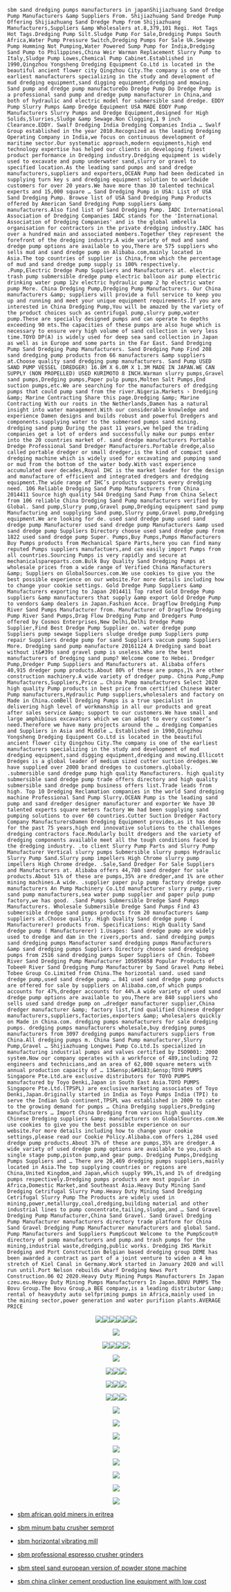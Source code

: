 
```
sbm sand dredging pumps manufacturers in japanShijiazhuang Sand Dredge Pump Manufacturers &amp Suppliers From. Shijiazhuang Sand Dredge Pump Offering Shijiazhuang Sand Dredge Pump from Shijiazhuang Manufacturers,Suppliers &amp Wholesalers at.8,379,101 Regi. Hot Tags Hot Tags.Dredging Pump Silt.Sludge Pump For Sale,Dredging Pumps South Africa,Water Pump Pressure Switch,Dredging Pumps For Sale Uk.Sewage Pump Humming Not Pumping,Water Powered Sump Pump for India,Dredging Sand Pump to Philippines,China Weir Warman Replacement Slurry Pump to Italy,Sludge Pump Lowes,Chemical Pump Cabinet.Established in 1990,Qingzhou Yongsheng Dredging Equipment Co.Ltd is located in the beautiful ancient flower city Qingzhou City.The company is one of the earliest manufacturers specializing in the study and development of mud dredging equipment,sand digging equipment,dredging and mowing. Sand pump and dredge pump manufactureDo Dredge Pump Do Dredge Pump is a professional sand pump and dredge pump manufacturer in China,and both of hydraulic and electric model for submersible sand dredge. EDDY Pump Slurry Pumps &amp Dredge Equipment USA MADE EDDY Pump Manufacturers Slurry Pumps and Dredge Equipment,designed for High Solids,Slurries,Sludge &amp Sewage.Non Clogging,1 9 inch Clearance.EDDY. Swalf Dredging India Dredging Companies India … Swalf Group established in the year 2010.Recognized as the leading Dredging Operating Company in India,we focus on continuous development of maritime sector.Our systematic approach,modern equipments,high end technology expertise has helped our clients in developing finest product performance in Dredging industry.Dredging equipment is widely used to excavate and pump underwater sand,slurry or gravel to specified location.As the leading sand pumps and sand dredge manufacturers,suppliers and exporters,OCEAN Pump had been dedicated in supplying turn key s and dredging equipment solution to worldwide customers for over 20 years.We have more than 30 talented technical experts and 15,000 square … Sand Dredging Pump in USA: List of USA Sand Dredging Pump. Browse list of USA Sand Dredging Pump Products offered by American Sand Dredging Pump suppliers &amp manufacturers.Also find list of Sand Dredging Pump. IADC International Association of Dredging Companies IADC stands for the 'International Association of Dredging Companies' and is the global umbrella organisation for contractors in the private dredging industry.IADC has over a hundred main and associated members.Together they represent the forefront of the dredging industry.A wide variety of mud and sand dredge pump options are available to you,There are 575 suppliers who sells mud and sand dredge pump on Alibaba.com,mainly located in Asia.The top countries of supplier is China,from which the percentage of mud and sand dredge pump supply is 100% respectively. .Pump,Electric Dredge Pump Suppliers and Manufacturers at. electric trash pump submersible dredge pump electric balloon air pump electric drinking water pump 12v electric hydraulic pump 2 hp electric water pump More. China Dredging Pump,Dredging Pump Manufacturers. Our China manufacturers &amp; suppliers will provide a full service to keep you up and running and meet your unique equipment requirements.If you are interested in China Dredging Pump,You will be amazed by the variety of the product choices such as centrifugal pump,slurry pump,water pump.These are specially designed pumps and can operate to depths exceeding 90 mts.The capacities of these pumps are also huge which is necessary to ensure very high volume of sand collection in very less time.TOYO DP(A) is widely used for deep sea sand collection in Japan as well as in Europe and some parts in the Far East. Sand Dredging Pump Sand Dredging Pump Manufacturers. Sand Dredging Pump Find 208 sand dredging pump products from 66 manufacturers &amp suppliers at.Choose quality sand dredging pump manufacturers. Sand Pump USED SAND PUMP VESSEL (DREDGER) 16.8M X 6.0M X 1.3M MADE IN JAPAN.WE CAN SUPPLY (NON PROPELLED) USED KURIMOTO 8 INCH.Warman slurry pumps,Gravel sand pumps,Dredging pumps,Paper pulp pumps,Molten Salt Pumps,End suction pumps,etc.We are searching for the manufacturers of dredging pumps that could pump sand from the river.Nigeria.Markets › Dredging &amp; Marine Contracting Share this page.Dredging &amp; Marine Contracting With our roots in the Netherlands,Damen has a natural insight into water management.With our considerable knowledge and experience Damen designs and builds robust and powerful Dredgers and components.supplying water to the submersed pumps sand mining. dredging sand pump During the past 11 years,we helped the trading companies get a lot of orders and successfully make our pumps enter into the 20 countries market of. sand dredge manufacturers Portable Dredge Professional Sand Dredger Manufacturers.Portable dredge,also called portable dredger or small dredger,is the kind of compact sand dredging machine which is widely used for excavating and pumping sand or mud from the bottom of the water body.With vast experience accumulated over decades,Royal IHC is the market leader for the design and manufacture of efficient and integrated dredgers and dredging equipment.The wide range of IHC’s products supports every dredging need. 106 Reliable Dredging Sand Pump Manufacturers from China . 2014411 Source high quality 544 Dredging Sand Pump from China Select from 106 reliable China Dredging Sand Pump manufacturers verified by Global. Sand pump,Slurry pump,Gravel pump,Dredging equipment sand pump Manufacturing and supplying Sand pump,Slurry pump,Gravel pump,Dredging equipment.We are looking for de. used sand dredge pump used sand dredge pump Manufacturer used sand dredge pump Manufacturers &amp used sand dredge pump Suppliers Directory choose used sand dredge pump from 1822 used sand dredge pump Super. Pumps,Buy Pumps,Pumps Manufacturers Buy Pumps products from Mechanical Spare Parts,here you can find many reputed Pumps suppliers manufactuers,and can easily import Pumps from all countries.Sourcing Pumps is very rapidly and secure at mechanicalspareparts.com.Bulk Buy Quality Sand Dredging Pumps at wholesale prices from a wide range of Verified China Manufacturers &amp; Suppliers on GlobalSources.com.We use cookies to give you the best possible experience on our website.For more details including how to change your cookie settings. Gold Dredge Pump Suppliers &amp Manufacturers exporting to Japan 2014411 Top rated Gold Dredge Pump suppliers &amp manufacturers that supply &amp export Gold Dredge Pump to vendors &amp dealers in Japan.Fashion Acce. Dragflow Dredging Pump River Sand Pumps Manufacturer from. Manufacturer of Dragflow Dredging Pump River Sand Pumps,Drag Flow Dredging Pump and Dredgers Pump offered by Cosmos Enterprises,New Delhi,Delhi Dredge Pump Supplier,Find Best Dredge Pump Supplier on. water dredge pump Suppliers pump sewage Suppliers sludge dredge pump Suppliers pump repair Suppliers dredge pump for sand Suppliers vaccum pump Suppliers More. Dredging sand pump manufacture 20161124 A Dredging sand boat without it&#39s sand gravel pump is useless.Who are the best manufacturers of Dredging sand pump? Welcome come to Hebei. Dredger Pump,Dredger Pump Suppliers and Manufacturers at. Alibaba offers 40,915 dredger pump products.About 80% of these are pumps,1% are other construction machinery.A wide variety of dredger pump. China Pump,Pump Manufacturers,Suppliers,Price … China Pump manufacturers Select 2020 high quality Pump products in best price from certified Chinese Water Pump manufacturers,Hydraulic Pump suppliers,wholesalers and factory on Made in China.comBell Dredging Pumps is a true specialist in delivering high level of workmanship in all our products and great after sales service &amp; support to our customers.We have small and large amphibious excavators which we can adapt to every customer’s need.Therefore we have many projects around the … dredging Companies and Suppliers in Asia and Middle … Established in 1990,Qingzhou Yongsheng Dredging Equipment Co.Ltd is located in the beautiful ancient flower city Qingzhou City.The company is one of the earliest manufacturers specializing in the study and development of mud dredging equipment,sand digging equipment,dredging and mowing.Ellicott Dredges is a global leader of medium sized cutter suction dredges.We have supplied over 2000 brand dredges to customers.globally. .submersible sand dredge pump high quality Manufacturers. high quality submersible sand dredge pump trade offers directory and high quality submersible sand dredge pump business offers list.Trade leads from high. Top 10 Dredging Reclamation companies in the world Sand dredging machine Professional Sand Pump Slurry.OCEAN Pump is the leading sand pump and sand dredger designer manufacturer and exporter We have 30 talented experts square meters factory We had been supplying sand pumping solutions to over 60 countries.Cutter Suction Dredger Factory Company ManufacturersDamen Dredging Equipment provides,as it has done for the past 75 years,high end innovative solutions to the challenges dredging contractors face.Modularly built dredgers and the variety of dredging components available meet all the tough conditions faced by the dredging industry. .to client Slurry Pump Parts and Slurry Pump Manufacturer Vertical slurry pumps Submersible slurry pumps Hydraulic Slurry Pump Sand.Slurry pump impellers High Chrome slurry pump impellers High Chrome dredge. .Sale,Sand Dredger For Sale Suppliers and Manufacturers at. Alibaba offers 44,780 sand dredger for sale products.About 51% of these are pumps,35% are dredger,and 1% are other mining machines.A wide. .supplier paper pulp pump factory dredge pump manufacturers An Pump Machinery Co.Ltd manufacturer slurry pump,river sand pump manufacturers,sea water pump supplier and paper pulp pump factory,we has good. .Sand Pumps Submersible Dredge Sand Pumps Manufacturers. Wholesale Submersible Dredge Sand Pumps Find 43 submersible dredge sand pumps products from 20 manufacturers &amp suppliers at.Choose quality. High Quality Sand dredge pump ( Manufacturerer) products from. Specifications: High Quality Sand dredge pump ( Manufacturerer) 1.Usages: Sand dredge pump are widely used to dredge and dam in the rivers,ports and. sand dredging pumps sand dredging pumps Manufacturer sand dredging pumps Manufacturers &amp sand dredging pumps Suppliers Directory choose sand dredging pumps from 2516 sand dredging pumps Super Suppliers of Chin. Tobee® River Sand Dredging Pump Manufacturer 105059658 Popular Products of Tobee® River Sand Dredging Pump Manufacturer by Sand Gravel Pump Hebei Tobee Group Co.Limited from China.The horizontal sand. used sand dredge pump,used sand dredge pump … 841 used sand dredge pump products are offered for sale by suppliers on Alibaba.com,of which pumps accounts for 47%,dredger accounts for 44%.A wide variety of used sand dredge pump options are available to you,There are 840 suppliers who sells used sand dredge pump on …dredger manufacturer supplier,China dredger manufacturer &amp; factory list,find qualified Chinese dredger manufacturers,suppliers,factories,exporters &amp; wholesalers quickly on Made in China.com. dredging pumps manufacturers for sale dredging pumps. dredging pumps manufacturers wholesale,buy dredging pumps manufacturers from 3097 dredging pumps manufacturers suppliers from China.All dredging pumps m. China Sand Pump manufacturer,Slurry Pump,Gravel … Shijiazhuang Longwei Pump Co.Ltd.Is specialized in manufacturing industrial pumps and valves certified by ISO9001: 2000 system.Now our company operates with a workforce of 489,including 72 engineers and technicians,and an area of 62,000 square meters with annual production capacity of … 13&ensp;&#0183;&ensp;TOYO PUMPS Singapore Pte.Ltd.are exclusive distributors for TOYO PUMPS manufactured by Toyo Denki,Japan in South East Asia.TOYO PUMPS Singapore Pte.Ltd.(TPSPL) are exclusive marketing associates of Toyo Denki,Japan.Originally started in India as Toyo Pumps India (TPI) to serve the Indian Sub continent,TPSPL was established in 2009 to cater to the growing demand for pumps … China Dredging suppliers,Dredging manufacturers … Import China Dredging from various high quality Chinese Dredging suppliers &amp; manufacturers on GlobalSources.com.We use cookies to give you the best possible experience on our website.For more details including how to change your cookie settings,please read our Cookie Policy.Alibaba.com offers 1,284 used dredge pump products.About 37% of these are pumps,35% are dredger.A wide variety of used dredge pump options are available to you,such as single stage pump,piston pump,and gear pump. Dredging Pumps,Dredging Pumps Suppliers and … There are 20,469 dredging pumps suppliers,mainly located in Asia.The top supplying countries or regions are China,United Kingdom,and Japan,which supply 99%,1%,and 1% of dredging pumps respectively.Dredging pumps products are most popular in Africa,Domestic Market,and Southeast Asia.Heavy Duty Mining Sand Dredging Cetrifugal Slurry Pump.Heavy Duty Mining Sand Dredging Cetrifugal Slurry Pump The Products are widely used in mining,power,metallurgy,coal,dredging,building material and other industrial lines to pump concentrate,tailing,sludge,and … Sand Gravel Dredging Pump Manufacturer,China Sand Gravel. Sand Gravel Dredging Pump Manufacturer manufacturers directory trade platform for China Sand Gravel Dredging Pump Manufacturer manufacturers and global Sand. Pump Manufacturers and Suppliers PumpScout Welcome to the PumpScout® directory of pump manufacturers and pump.and trash pumps for the mining,industrial waste,dredging,public works. Dredging IHS Markit Dredging and Port Construction Belgian based dredging group DEME has been awarded a contract as part of a joint venture to widen a 4 km stretch of Kiel Canal in Germany.Work started in January 2020 and will run until.Port Nelson rebuilds wharf Dredging News Port Construction.06 02 2020.Heavy Duty Mining Pumps Manufacturers In Japan czeu.eu.Heavy Duty Mining Pumps Manufacturers In Japan.BOVU PUMPS The Bovu Group.The Bovu Group,a BEE company,is a leading distributor &amp; rental of heavyduty auto selfpriming pumps in Africa,mainly used in the mining sector,power generation and water purifiion plants.AVERAGE PRICE 
```

<div align="center">
  
<a rel="nofollow" href="https://m.shibang-china.com?f=github&k=sbm+sand+dredging+pumps+manufacturers+in+japan"><img src="https://static.shibang-china.com/en/l.png"></a><img src="https://static.shibang-china.com/en/hw.png"><a rel="nofollow" href="https://m.shibang-china.com/product/?f=github&k=sbm+sand+dredging+pumps+manufacturers+in+japan"><img src="https://static.shibang-china.com/en/p.png"></a><a rel="nofollow" href="https://m.shibang-china.com/cases/?f=github&k=sbm+sand+dredging+pumps+manufacturers+in+japan"><img src="https://static.shibang-china.com/en/c.png"></a><a rel="nofollow" href="https://m.shibang-china.com/news/?f=github&k=sbm+sand+dredging+pumps+manufacturers+in+japan"><img src="https://static.shibang-china.com/en/n.png"></a><a rel="nofollow" href="https://m.shibang-china.com?f=github&k=sbm+sand+dredging+pumps+manufacturers+in+japan"><img src="https://static.shibang-china.com/en/m.png"></a>

<a rel="nofollow" href="https://m.shibang-china.com/product/?f=github&k=sbm+sand+dredging+pumps+manufacturers+in+japan"><img src="https://static.shibang-china.com/en/b.jpg"></a>
  
<a rel="nofollow" href="https://m.shibang-china.com/solution-aggregate.html?f=github&k=sbm+sand+dredging+pumps+manufacturers+in+japan"><img src="https://static.shibang-china.com/en/a.jpg"></a><a rel="nofollow" href="https://m.shibang-china.com/solution-mine.html?f=github&k=sbm+sand+dredging+pumps+manufacturers+in+japan"><img src="https://static.shibang-china.com/en/m.jpg"></a><a rel="nofollow" href="https://m.shibang-china.com/solution-mill.html?f=github&k=sbm+sand+dredging+pumps+manufacturers+in+japan"><img src="https://static.shibang-china.com/en/g.jpg"></a><a rel="nofollow" href="https://m.shibang-china.com/solution-epc.html?f=github&k=sbm+sand+dredging+pumps+manufacturers+in+japan"><img src="https://static.shibang-china.com/en/e.jpg"></a>

<a rel="nofollow" href="https://m.shibang-china.com/product/?f=github&k=sbm+sand+dredging+pumps+manufacturers+in+japan"><img src="https://static.shibang-china.com/en/a-p.png"></a>

<a rel="nofollow" href="https://m.shibang-china.com/product/crusher/c6x.html?f=github&k=sbm+sand+dredging+pumps+manufacturers+in+japan"><img src="https://static.shibang-china.com/en/j.jpg"></a><a rel="nofollow" href="https://m.shibang-china.com/product/crusher/ci5x.html?f=github&k=sbm+sand+dredging+pumps+manufacturers+in+japan"><img src="https://static.shibang-china.com/en/i.jpg"></a><a rel="nofollow" href="https://m.shibang-china.com/product/crusher/hst.html?f=github&k=sbm+sand+dredging+pumps+manufacturers+in+japan"><img src="https://static.shibang-china.com/en/c.jpg"></a>

<a rel="nofollow" href="https://m.shibang-china.com/product/mill/mtw.html?f=github&k=sbm+sand+dredging+pumps+manufacturers+in+japan"><img src="https://static.shibang-china.com/en/mtw.jpg"></a><a rel="nofollow" href="https://m.shibang-china.com/product/mill/scm.html?f=github&k=sbm+sand+dredging+pumps+manufacturers+in+japan"><img src="https://static.shibang-china.com/en/scm.jpg"></a><a rel="nofollow" href="https://m.shibang-china.com/product/mill/lm.html?f=github&k=sbm+sand+dredging+pumps+manufacturers+in+japan"><img src="https://static.shibang-china.com/en/lm.jpg"></a>

<a rel="nofollow" href="https://m.shibang-china.com/product/sand/vsi6x.html?f=github&k=sbm+sand+dredging+pumps+manufacturers+in+japan"><img src="https://static.shibang-china.com/en/6x.jpg"></a><a rel="nofollow" href="https://m.shibang-china.com/product/sand/vu.html?f=github&k=sbm+sand+dredging+pumps+manufacturers+in+japan"><img src="https://static.shibang-china.com/en/vu.jpg"></a><a rel="nofollow" href="https://m.shibang-china.com/product/mobile/klun.html?f=github&k=sbm+sand+dredging+pumps+manufacturers+in+japan"><img src="https://static.shibang-china.com/en/k.jpg"></a>

<a rel="nofollow" href="https://m.shibang-china.com/cases/?f=github&k=sbm+sand+dredging+pumps+manufacturers+in+japan"><img src="https://static.shibang-china.com/en/case.png"></a>

<a rel="nofollow" href="https://m.shibang-china.com/cases/aggregate/202.html?f=github&k=sbm+sand+dredging+pumps+manufacturers+in+japan"><img src="https://static.shibang-china.com/en/c-1.jpg"></a>

<a rel="nofollow" href="https://m.shibang-china.com/cases/aggregate/203.html?f=github&k=sbm+sand+dredging+pumps+manufacturers+in+japan"><img src="https://static.shibang-china.com/en/c-2.jpg"></a>

<a rel="nofollow" href="https://m.shibang-china.com/cases/mill/123.html?f=github&k=sbm+sand+dredging+pumps+manufacturers+in+japan"><img src="https://static.shibang-china.com/en/c-3.jpg"></a>

<a rel="nofollow" href="https://m.shibang-china.com/contact_us.html?f=github&k=sbm+sand+dredging+pumps+manufacturers+in+japan"><img src="https://static.shibang-china.com/en/contact.png"></a>

<a rel="nofollow" href="https://swt.shibang-china.com/?f=github&k=sbm+sand+dredging+pumps+manufacturers+in+japan"><img src="https://static.shibang-china.com/en/chat.png"></a>

<a rel="nofollow" href="https://whatsapp.shibangsoft.com/WhatsApp.php?f=github&k=sbm+sand+dredging+pumps+manufacturers+in+japan"><img src="https://static.shibang-china.com/en/whatsapp.png"></a>

<a rel="nofollow" href="https://m.shibang-china.com/?f=github&k=sbm+sand+dredging+pumps+manufacturers+in+japan"><img src="https://static.shibang-china.com/en/website.png"></a>

</div>


* [sbm african gold miners in eritrea](sbm%20african%20gold%20miners%20in%20eritrea.md)

* [sbm minum batu crusher semprot](sbm%20minum%20batu%20crusher%20semprot.md)

* [sbm horizontal vibrating mill](sbm%20horizontal%20vibrating%20mill.md)

* [sbm professional espresso crusher grinders](sbm%20professional%20espresso%20crusher%20grinders.md)

* [sbm steel sand european version of powder stone machine](sbm%20steel%20sand%20european%20version%20of%20powder%20stone%20machine.md)

* [sbm china clinker cement production line equipment with low cost](sbm%20china%20clinker%20cement%20production%20line%20equipment%20with%20low%20cost.md)